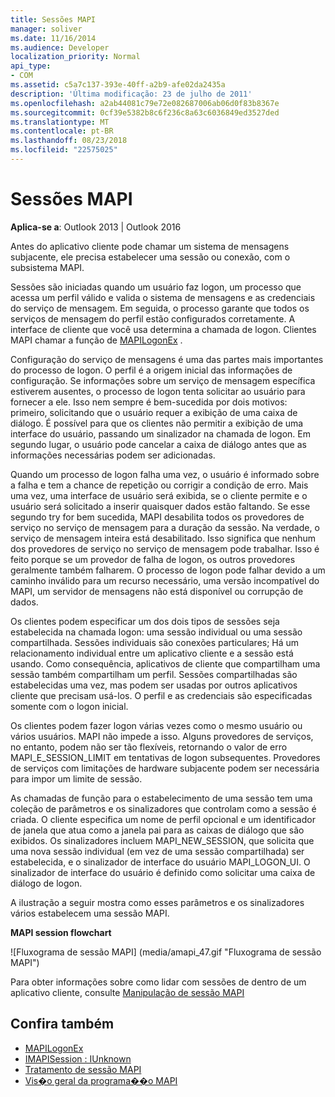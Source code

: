 ```yaml
---
title: Sessões MAPI
manager: soliver
ms.date: 11/16/2014
ms.audience: Developer
localization_priority: Normal
api_type:
- COM
ms.assetid: c5a7c137-393e-40ff-a2b9-afe02da2435a
description: 'Última modificação: 23 de julho de 2011'
ms.openlocfilehash: a2ab44081c79e72e082687006ab06d0f83b8367e
ms.sourcegitcommit: 0cf39e5382b8c6f236c8a63c6036849ed3527ded
ms.translationtype: MT
ms.contentlocale: pt-BR
ms.lasthandoff: 08/23/2018
ms.locfileid: "22575025"
---
```

# <a name="mapi-sessions"></a>Sessões MAPI

**Aplica-se a**: Outlook 2013 | Outlook 2016 
  
Antes do aplicativo cliente pode chamar um sistema de mensagens subjacente, ele precisa estabelecer uma sessão ou conexão, com o subsistema MAPI.
  
Sessões são iniciadas quando um usuário faz logon, um processo que acessa um perfil válido e valida o sistema de mensagens e as credenciais do serviço de mensagem. Em seguida, o processo garante que todos os serviços de mensagem do perfil estão configurados corretamente. A interface de cliente que você usa determina a chamada de logon. Clientes MAPI chamar a função de [MAPILogonEx](mapilogonex.md) . 
  
Configuração do serviço de mensagens é uma das partes mais importantes do processo de logon. O perfil é a origem inicial das informações de configuração. Se informações sobre um serviço de mensagem específica estiverem ausentes, o processo de logon tenta solicitar ao usuário para fornecer a ele. Isso nem sempre é bem-sucedida por dois motivos: primeiro, solicitando que o usuário requer a exibição de uma caixa de diálogo. É possível para que os clientes não permitir a exibição de uma interface do usuário, passando um sinalizador na chamada de logon. Em segundo lugar, o usuário pode cancelar a caixa de diálogo antes que as informações necessárias podem ser adicionadas.
  
Quando um processo de logon falha uma vez, o usuário é informado sobre a falha e tem a chance de repetição ou corrigir a condição de erro. Mais uma vez, uma interface de usuário será exibida, se o cliente permite e o usuário será solicitado a inserir quaisquer dados estão faltando. Se esse segundo try for bem sucedida, MAPI desabilita todos os provedores de serviço no serviço de mensagem para a duração da sessão. Na verdade, o serviço de mensagem inteira está desabilitado. Isso significa que nenhum dos provedores de serviço no serviço de mensagem pode trabalhar. Isso é feito porque se um provedor de falha de logon, os outros provedores geralmente também falharem. O processo de logon pode falhar devido a um caminho inválido para um recurso necessário, uma versão incompatível do MAPI, um servidor de mensagens não está disponível ou corrupção de dados. 
  
Os clientes podem especificar um dos dois tipos de sessões seja estabelecida na chamada logon: uma sessão individual ou uma sessão compartilhada. Sessões individuais são conexões particulares; Há um relacionamento individual entre um aplicativo cliente e a sessão está usando. Como consequência, aplicativos de cliente que compartilham uma sessão também compartilham um perfil. Sessões compartilhadas são estabelecidas uma vez, mas podem ser usadas por outros aplicativos cliente que precisam usá-los. O perfil e as credenciais são especificadas somente com o logon inicial. 
  
Os clientes podem fazer logon várias vezes como o mesmo usuário ou vários usuários. MAPI não impede a isso. Alguns provedores de serviços, no entanto, podem não ser tão flexíveis, retornando o valor de erro MAPI_E_SESSION_LIMIT em tentativas de logon subsequentes. Provedores de serviços com limitações de hardware subjacente podem ser necessária para impor um limite de sessão.
  
As chamadas de função para o estabelecimento de uma sessão tem uma coleção de parâmetros e os sinalizadores que controlam como a sessão é criada. O cliente especifica um nome de perfil opcional e um identificador de janela que atua como a janela pai para as caixas de diálogo que são exibidos. Os sinalizadores incluem MAPI_NEW_SESSION, que solicita que uma nova sessão individual (em vez de uma sessão compartilhada) ser estabelecida, e o sinalizador de interface do usuário MAPI_LOGON_UI. O sinalizador de interface do usuário é definido como solicitar uma caixa de diálogo de logon.
  
A ilustração a seguir mostra como esses parâmetros e os sinalizadores vários estabelecem uma sessão MAPI.
  
**MAPI session flowchart**
  
![Fluxograma de sessão MAPI] (media/amapi_47.gif "Fluxograma de sessão MAPI")
  
Para obter informações sobre como lidar com sessões de dentro de um aplicativo cliente, consulte [Manipulação de sessão MAPI](mapi-session-handling.md)
  
## <a name="see-also"></a>Confira também

- [MAPILogonEx](mapilogonex.md)  
- [IMAPISession : IUnknown](imapisessioniunknown.md)
- [Tratamento de sessão MAPI](mapi-session-handling.md)  
- [Vis�o geral da programa��o MAPI](mapi-programming-overview.md)

